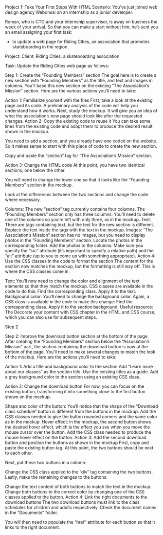 Project 1:
Take Your First Steps With HTML
Scenario:
You’ve just joined web design agency Webonsai on an internship as a junior developer.

Roman, who is CTO and your internship supervisor, is away on business the week of your arrival. 
So that you can make a start without him, he’s sent you an email assigning your first task: 
- to update a web page for Riding Cities, an association that promotes skateboarding in the region.
 
Project:
Client: Riding Cities, a skateboarding association

Task: Update the Riding Cities web page as follows:

Step 1: Create the “Founding Members” section
The goal here is to create a new section with “Founding Members” as the title, and text and images in columns. You’ll base this new section on the existing “The Association’s Mission” section. Here are the various actions you’ll need to take:

Action 1: Familiarize yourself with the files 
First, take a look at the existing page and its code. A preliminary analysis of the code will help you understand how it works. 
Next, study the mockup. It will give you an idea of what the association’s new page should look like after the requested changes. 
Action 2: Copy the existing code to reuse it
You can take some lines from the existing code and adapt them to produce the desired result shown in the mockup. 

You need to add a section, and you already have one coded on the website. So it makes sense to start with this piece of code to create the new section.

Copy and paste the “section” tag for “The Association’s Mission” section.

Action 3: Change the HTML code
At this point, you have two identical sections, one below the other.

You will need to change the lower one so that it looks like the “Founding Members” section in the mockup.

Look at the differences between the two sections and change the code where necessary.

Columns: The new “section” tag currently contains four columns. The “Founding Members” section only has three columns.
You’ll need to delete one of the columns so you’re left with only three, as in the mockup.
Text: There are tags containing text, but the text for the new section is different.
Replace the text inside the tags with the text in the mockup.
Images: “The Association’s Mission” section has no images, but you need to display photos in the “Founding Members” section.
Locate the photos in the corresponding folder.
Add the photos to the columns.
Make sure you specify the “src” attribute (it’s important to specify a relative path) and the “alt” attribute (up to you to come up with something appropriate).
Action 4: Use the CSS classes in the code to format the section 
The content for the section now matches the mockup, but the formatting is still way off. This is where the CSS classes come in.

Text: You’ll now need to change the color and alignment of the text elements so that they match the mockup. CSS classes are available in the code to do this:
Find the corresponding class.
Apply it to the text.
Background color: You’ll need to change the background color. Again, a CSS class is available in the code to make this change:
Find the corresponding class.
Apply it to the section background.
Useful resource: The Decorate your content with CSS chapter in the HTML and CSS course, which you can also use for subsequent steps.

Step 2

Step 2: Improve the download button section at the bottom of the page
After creating the “Founding Members” section below the “Association’s Mission” part, the section containing the download button is now at the bottom of the page. You’ll need to make several changes to match the look of the mockup. Here are the actions you’ll need to take: 

Action 1: Add a title and background color to the section
Add “Learn more about our classes” as the section title. Use the existing titles as a guide.
Add a gray background color to the section using an existing CSS class.

Action 2: Change the download button
For now, you can focus on the existing button, transforming it into something close to the first button shown on the mockup.

Shape and color of the button: You’ll notice that the shape of the “Download class schedule” button is different from the buttons in the mockup. 
Add the CSS classes needed to give the button rounded corners and the same color as in the mockup.
Hover effect: In the mockup, the second button shows the desired hover effect, which is the effect you see when you move the mouse cursor over the button.
Add the CSS class needed to produce the mouse hover effect on the button. 
Action 3: Add the second download button and position the buttons as shown in the mockup
First, copy and paste the existing button tag.
At this point, the two buttons should be next to each other. 

Next, put these two buttons in a column:

Change the CSS class applied to the “div” tag containing the two buttons.
Lastly, make the remaining changes to the buttons:

Change the text content of both buttons to match the text in the mockup.
Change both buttons to the correct color by changing one of the CSS classes applied to the button. 
Action 4: Link the right documents to the download buttons
The two download buttons must link to the class schedules for children and adults respectively. Check the document names in the “Documents” folder.

You will then need to populate the “href” attribute for each button so that it links to the right document.

